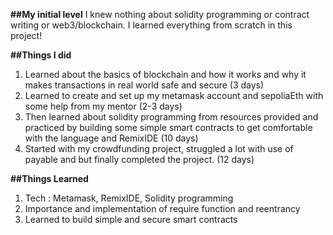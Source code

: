 **##My initial level**
I knew nothing about solidity programming or contract writing or web3/blockchain. I learned everything from scratch in this project!

**##Things I did**
1. Learned about the basics of blockchain and how it works and why it makes transactions in real world safe and secure (3 days)
2. Learned to create and set up my metamask account and sepoliaEth with some help from my mentor (2-3 days)
3. Then learned about solidity programming from resources provided and practiced by building some simple smart contracts to get comfortable with the language and RemixIDE (10 days)
4. Started with my crowdfunding project, struggled a lot with use of payable and but finally completed the project. (12 days)

**##Things Learned**
1. Tech : Metamask, RemixIDE, Solidity programming
2. Importance and implementation of require function and reentrancy
3. Learned to build simple and secure smart contracts
